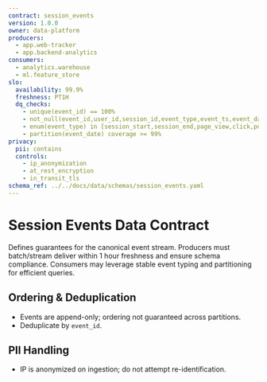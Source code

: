 ```yaml
---
contract: session_events
version: 1.0.0
owner: data-platform
producers:
  - app.web-tracker
  - app.backend-analytics
consumers:
  - analytics.warehouse
  - ml.feature_store
slo:
  availability: 99.9%
  freshness: PT1H
  dq_checks:
    - unique(event_id) == 100%
    - not_null(event_id,user_id,session_id,event_type,event_ts,event_date)
    - enum(event_type) in [session_start,session_end,page_view,click,purchase,login,logout,error]
    - partition(event_date) coverage >= 99%
privacy:
  pii: contains
  controls:
    - ip_anonymization
    - at_rest_encryption
    - in_transit_tls
schema_ref: ../../docs/data/schemas/session_events.yaml
---
```


# Session Events Data Contract

Defines guarantees for the canonical event stream. Producers must batch/stream deliver within 1 hour freshness and ensure schema compliance. Consumers may leverage stable event typing and partitioning for efficient queries.

## Ordering & Deduplication
- Events are append-only; ordering not guaranteed across partitions.
- Deduplicate by `event_id`.

## PII Handling
- IP is anonymized on ingestion; do not attempt re-identification.

